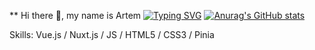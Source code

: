 ** Hi there 👋, my name is Artem 
[![Typing SVG](https://readme-typing-svg.herokuapp.com?font=Fira+Code&weight=500&pause=1000&center=true&width=435&lines=I+am+Frontend+developer+Vue.js+ecosystem)](https://git.io/typing-svg)
[![Anurag's GitHub stats](https://github-readme-stats.vercel.app/api?username=erizo47)](https://github.com/anuraghazra/github-readme-stats)

Skills: Vue.js / Nuxt.js / JS / HTML5 / CSS3 / Pinia 
